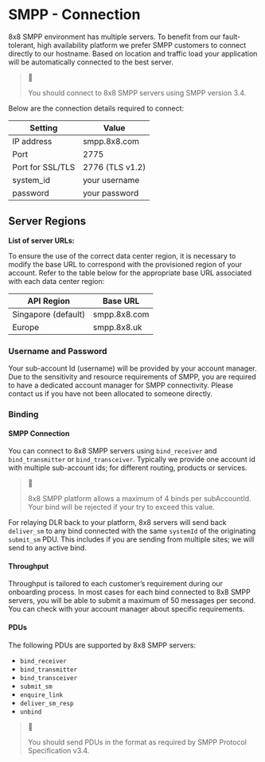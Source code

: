 # SMPP - Connection

8x8 SMPP environment has multiple servers. To benefit from our fault-tolerant, high availability platform we prefer SMPP customers to connect directly to our hostname. Based on location and traffic load your application will be automatically connected to the best server.

> 📘
>
> You should connect to 8x8 SMPP servers using SMPP version 3.4.
>
>

Below are the connection details required to connect:

| Setting | Value |
| --- | --- |
| IP address | smpp.8x8.com |
| Port | 2775 |
| Port for SSL/TLS | 2776 (TLS v1.2) |
| system\_id | your username |
| password | your password |

## Server Regions

**List of server URLs:**

To ensure the use of the correct data center region, it is necessary to modify the base URL to correspond with the provisioned region of your account. Refer to the table below for the appropriate base URL associated with each data center region:

| API Region | Base URL |
| --- | --- |
| Singapore (default) | smpp.8x8.com |
| Europe | smpp.8x8.uk |

### Username and Password

Your sub-account Id (username) will be provided by your account manager. Due to the sensitivity and resource requirements of SMPP, you are required to have a dedicated account manager for SMPP connectivity. Please contact us if you have not been allocated to someone directly.

### Binding

#### SMPP Connection

You can connect to 8x8 SMPP servers using `bind_receiver` and `bind_transmitter` or `bind_transceiver`. Typically we provide one account id with multiple sub-account ids; for different routing, products or services.

> 🚧
>
> 8x8 SMPP platform allows a maximum of 4 binds per subAccountId. Your bind will be rejected if your try to exceed this value.
>
>

For relaying DLR back to your platform, 8x8 servers will send back `deliver_sm` to any bind connected with the same `systemId` of the originating `submit_sm` PDU. This includes if you are sending from multiple sites; we will send to any active bind.

#### Throughput

Throughput is tailored to each customer’s requirement during our onboarding process. In most cases for each bind connected to 8x8 SMPP servers, you will be able to submit a maximum of 50 messages per second. You can check with your account manager about specific requirements.

#### PDUs

The following PDUs are supported by 8x8 SMPP servers:

* `bind_receiver`
* `bind_transmitter`
* `bind_transceiver`
* `submit_sm`
* `enquire_link`
* `deliver_sm_resp`
* `unbind`

> 📘
>
> You should send PDUs in the format as required by SMPP Protocol Specification v3.4.
>
>

